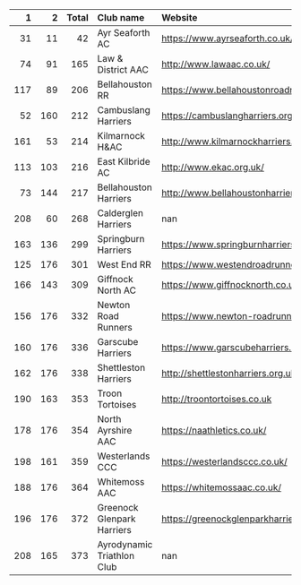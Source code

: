 |   1 |   2 |   Total | Club name                  | Website                                    |
|----:|----:|--------:|:---------------------------|:-------------------------------------------|
|  31 |  11 |      42 | Ayr Seaforth AC            | https://www.ayrseaforth.co.uk/             |
|  74 |  91 |     165 | Law & District AAC         | http://www.lawaac.co.uk/                   |
| 117 |  89 |     206 | Bellahouston RR            | https://www.bellahoustonroadrunners.co.uk/ |
|  52 | 160 |     212 | Cambuslang Harriers        | https://cambuslangharriers.org/            |
| 161 |  53 |     214 | Kilmarnock H&AC            | http://www.kilmarnockharriers.com/         |
| 113 | 103 |     216 | East Kilbride AC           | http://www.ekac.org.uk/                    |
|  73 | 144 |     217 | Bellahouston Harriers      | http://www.bellahoustonharriers.co.uk/     |
| 208 |  60 |     268 | Calderglen Harriers        | nan                                        |
| 163 | 136 |     299 | Springburn Harriers        | https://www.springburnharriers.co.uk/      |
| 125 | 176 |     301 | West End RR                | https://www.westendroadrunners.co.uk/      |
| 166 | 143 |     309 | Giffnock North AC          | https://www.giffnocknorth.co.uk/           |
| 156 | 176 |     332 | Newton Road Runners        | https://www.newton-roadrunners.com/        |
| 160 | 176 |     336 | Garscube Harriers          | https://www.garscubeharriers.org.uk/       |
| 162 | 176 |     338 | Shettleston Harriers       | http://shettlestonharriers.org.uk/         |
| 190 | 163 |     353 | Troon Tortoises            | http://troontortoises.co.uk                |
| 178 | 176 |     354 | North Ayrshire AAC         | https://naathletics.co.uk/                 |
| 198 | 161 |     359 | Westerlands CCC            | https://westerlandsccc.co.uk/              |
| 188 | 176 |     364 | Whitemoss AAC              | https://whitemossaac.co.uk/                |
| 196 | 176 |     372 | Greenock Glenpark Harriers | https://greenockglenparkharriers.com/      |
| 208 | 165 |     373 | Ayrodynamic Triathlon Club | nan                                        |
